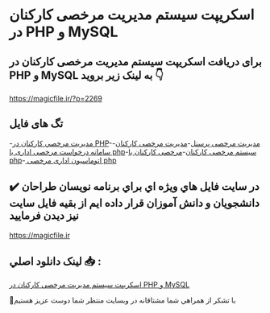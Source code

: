 # اسکریپت سیستم مدیریت مرخصی کارکنان در PHP و MySQL

## برای دریافت اسکریپت سیستم مدیریت مرخصی کارکنان در PHP و MySQL به لینک زیر بروید 👇

https://magicfile.ir/?p=2269

## تگ های فایل

-[مديريت مرخصي کارکنان در PHP](https://magicfile.ir/product/%d8%a7%d8%b3%da%a9%d8%b1%db%8c%d9%be%d8%aa-%d8%b3%d9%8a%d8%b3%d8%aa%d9%85-%d9%85%d8%af%d9%8a%d8%b1%d9%8a%d8%aa-%d9%85%d8%b1%d8%ae%d8%b5%d9%8a-%da%a9%d8%a7%d8%b1%da%a9%d9%86%d8%a7%d9%86-%d8%af%d8%b1-php%d9%88-mysql/)-[مدیریت مرخصی پرسنل](https://magicfile.ir/product/%d8%a7%d8%b3%da%a9%d8%b1%db%8c%d9%be%d8%aa-%d8%b3%d9%8a%d8%b3%d8%aa%d9%85-%d9%85%d8%af%d9%8a%d8%b1%d9%8a%d8%aa-%d9%85%d8%b1%d8%ae%d8%b5%d9%8a-%da%a9%d8%a7%d8%b1%da%a9%d9%86%d8%a7%d9%86-%d8%af%d8%b1-php%d9%88-mysql/)-[مدیریت مرخصی کارکنان](https://magicfile.ir/product/%d8%a7%d8%b3%da%a9%d8%b1%db%8c%d9%be%d8%aa-%d8%b3%d9%8a%d8%b3%d8%aa%d9%85-%d9%85%d8%af%d9%8a%d8%b1%d9%8a%d8%aa-%d9%85%d8%b1%d8%ae%d8%b5%d9%8a-%da%a9%d8%a7%d8%b1%da%a9%d9%86%d8%a7%d9%86-%d8%af%d8%b1-php%d9%88-mysql/)-[سامانه درخواست مرخصی اداری با php](https://magicfile.ir/product/%d8%a7%d8%b3%da%a9%d8%b1%db%8c%d9%be%d8%aa-%d8%b3%d9%8a%d8%b3%d8%aa%d9%85-%d9%85%d8%af%d9%8a%d8%b1%d9%8a%d8%aa-%d9%85%d8%b1%d8%ae%d8%b5%d9%8a-%da%a9%d8%a7%d8%b1%da%a9%d9%86%d8%a7%d9%86-%d8%af%d8%b1-php%d9%88-mysql/)-[سیستم مرخصی کارکنان](https://magicfile.ir/product/%d8%a7%d8%b3%da%a9%d8%b1%db%8c%d9%be%d8%aa-%d8%b3%d9%8a%d8%b3%d8%aa%d9%85-%d9%85%d8%af%d9%8a%d8%b1%d9%8a%d8%aa-%d9%85%d8%b1%d8%ae%d8%b5%d9%8a-%da%a9%d8%a7%d8%b1%da%a9%d9%86%d8%a7%d9%86-%d8%af%d8%b1-php%d9%88-mysql/)-[مرخصی کارکنان با php](https://magicfile.ir/product/%d8%a7%d8%b3%da%a9%d8%b1%db%8c%d9%be%d8%aa-%d8%b3%d9%8a%d8%b3%d8%aa%d9%85-%d9%85%d8%af%d9%8a%d8%b1%d9%8a%d8%aa-%d9%85%d8%b1%d8%ae%d8%b5%d9%8a-%da%a9%d8%a7%d8%b1%da%a9%d9%86%d8%a7%d9%86-%d8%af%d8%b1-php%d9%88-mysql/)-[ اتوماسیون اداری مرخصی php](https://magicfile.ir/product/%d8%a7%d8%b3%da%a9%d8%b1%db%8c%d9%be%d8%aa-%d8%b3%d9%8a%d8%b3%d8%aa%d9%85-%d9%85%d8%af%d9%8a%d8%b1%d9%8a%d8%aa-%d9%85%d8%b1%d8%ae%d8%b5%d9%8a-%da%a9%d8%a7%d8%b1%da%a9%d9%86%d8%a7%d9%86-%d8%af%d8%b1-php%d9%88-mysql/)

## ✔️ در سايت فايل هاي ويژه اي براي برنامه نويسان طراحان دانشجويان و دانش آموزان قرار داده ايم از بقيه فايل سايت نيز ديدن فرماييد

https://magicfile.ir


## لينک دانلود اصلي 📥 :

[اسکریپت سیستم مدیریت مرخصی کارکنان در PHP و MySQL](https://magicfile.ir/product/%d8%a7%d8%b3%da%a9%d8%b1%db%8c%d9%be%d8%aa-%d8%b3%d9%8a%d8%b3%d8%aa%d9%85-%d9%85%d8%af%d9%8a%d8%b1%d9%8a%d8%aa-%d9%85%d8%b1%d8%ae%d8%b5%d9%8a-%da%a9%d8%a7%d8%b1%da%a9%d9%86%d8%a7%d9%86-%d8%af%d8%b1-php%d9%88-mysql/) 


🙏با تشکر از همراهي شما مشتاقانه در وبسایت منتظر شما دوست عزیز هستیم

